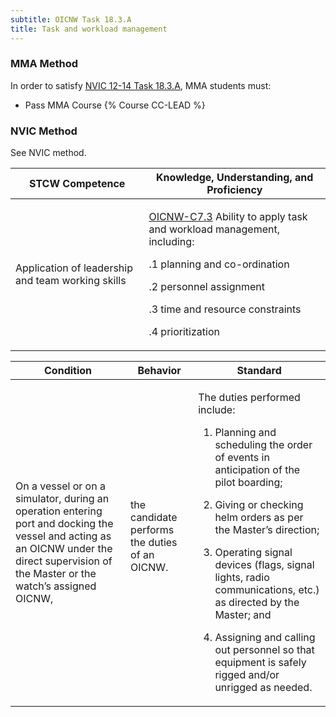 ```yaml
---
subtitle: OICNW Task 18.3.A 
title: Task and workload management
---
```



### MMA Method

In order to satisfy  [NVIC 12-14  Task  18.3.A](/stcw23/assets/images/nvic-12-14.pdf), MMA students must:

* Pass MMA Course {% Course CC-LEAD %}


### NVIC Method

<a onclick="togglevisibility('nvic_methods')" >See NVIC method.</a>

<div id='nvic_methods' class='hide'>

<table>
<thead>
<tr>
<th class='forty'> STCW Competence </th>
<th class='sixty'> Knowledge, Understanding, and Proficiency </th>
</tr>
</thead>




<tbody>
<tr><td markdown='1'>

Application of leadership and team working skills

</td><td markdown='1'>

[OICNW-C7.3](../../tables/21.html#OICNW-C7.3) Ability to apply task and workload management, including: 

.1  planning and co-ordination 

.2  personnel assignment 

.3  time and resource constraints 

.4  prioritization

</td></tr>


</tbody>
</table>


<table>
<thead>
<tr><th class='twenty'>  Condition </th><th class='twenty'> Behavior </th><th  class='sixty'>Standard </th></tr>
</thead>
<tbody >



<tr><td markdown='1'>

On a vessel  or on a simulator, during an operation entering port and docking the vessel and acting as an OICNW under the direct supervision of the Master or the watch’s assigned OICNW,

</td><td markdown='1'>

the candidate performs the duties of an OICNW.

<br>

<div class="tooltip">
<span class="tooltiptext">
</span>
</div>


</td><td markdown='1'>

The duties performed include:

1. Planning and scheduling the order of events in anticipation of the pilot boarding;

2. Giving or checking helm orders as per the Master’s direction;

3. Operating signal devices (flags, signal lights, radio communications, etc.) as directed by the Master; and

4. Assigning and calling out personnel so that equipment is safely rigged and/or unrigged as needed.

</td></tr>
</tbody>
</table>
</div>
